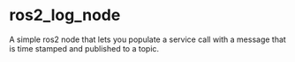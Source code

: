 # ros2_log_node

A simple ros2 node that lets you populate a service call with a message that is time stamped and published to a topic.
